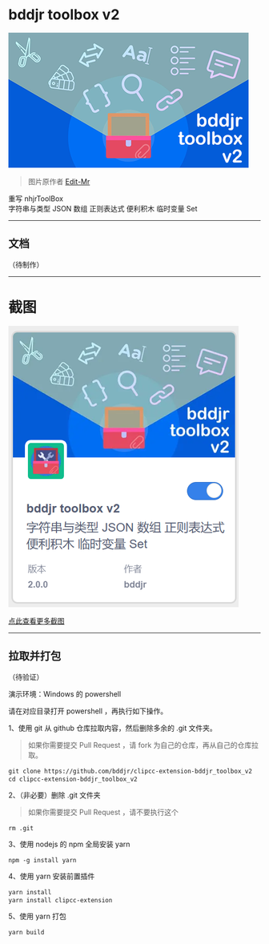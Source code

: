 # bddjr toolbox v2

![./assets/icon.png](./assets/icon.png)  

> 图片原作者 [Edit-Mr](https://github.com/Edit-Mr)  

重写 nhjrToolBox  
字符串与类型 JSON 数组 正则表达式 便利积木 临时变量 Set  

***
## 文档
（待制作）

***
# 截图

![./README-pic/屏幕截图%202023-06-27%20132309.png](./README-pic/屏幕截图%202023-06-27%20132309.png)

[点此查看更多截图](./README-pic/README.md)

***
## 拉取并打包
（待验证）  

演示环境：Windows 的 powershell  

请在对应目录打开 powershell ，再执行如下操作。  

1、使用 git 从 github 仓库拉取内容，然后删除多余的 .git 文件夹。  
> 如果你需要提交 Pull Request ，请 fork 为自己的仓库，再从自己的仓库拉取。
```
git clone https://github.com/bddjr/clipcc-extension-bddjr_toolbox_v2
cd clipcc-extension-bddjr_toolbox_v2
```

2、（非必要）删除 .git 文件夹
> 如果你需要提交 Pull Request ，请不要执行这个
```
rm .git
```

3、使用 nodejs 的 npm 全局安装 yarn  
```
npm -g install yarn
```

4、使用 yarn 安装前置插件
```
yarn install
yarn install clipcc-extension
```

5、使用 yarn 打包
```
yarn build
```
